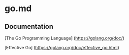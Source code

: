 # go.md

## Documentation
[The Go Programming Language] (https://golang.org/doc/)

[Effective Go] (https://golang.org/doc/effective_go.html)



